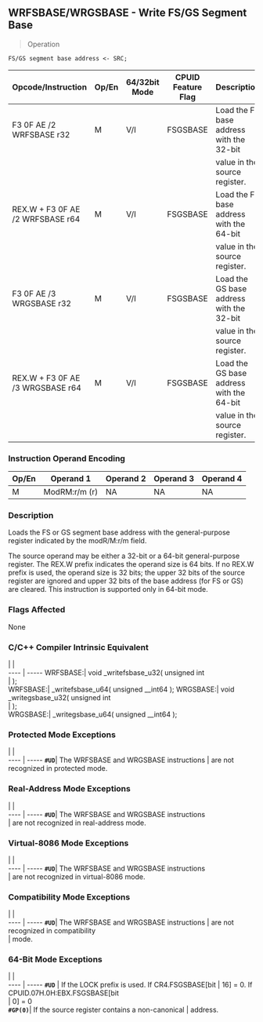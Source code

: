 ## WRFSBASE/WRGSBASE - Write FS/GS Segment Base

> Operation

``` slim
FS/GS segment base address <- SRC;

```

 Opcode/Instruction              | Op/En| 64/32bit Mode| CPUID Feature Flag| Description                             
 ---  | --- | --- | --- | ---
 F3 0F AE /2 WRFSBASE r32        | M    | V/I          | FSGSBASE          | Load the FS base address with the 32-bit
                                 |      |              |                   | value in the source register.           
 REX.W + F3 0F AE /2 WRFSBASE r64| M    | V/I          | FSGSBASE          | Load the FS base address with the 64-bit
                                 |      |              |                   | value in the source register.           
 F3 0F AE /3 WRGSBASE r32        | M    | V/I          | FSGSBASE          | Load the GS base address with the 32-bit
                                 |      |              |                   | value in the source register.           
 REX.W + F3 0F AE /3 WRGSBASE r64| M    | V/I          | FSGSBASE          | Load the GS base address with the 64-bit
                                 |      |              |                   | value in the source register.           

### Instruction Operand Encoding
 Op/En| Operand 1    | Operand 2| Operand 3| Operand 4
 ---  | --- | --- | --- | ---
 M    | ModRM:r/m (r)| NA       | NA       | NA       

### Description
Loads the FS or GS segment base address with the general-purpose register indicated
by the modR/M:r/m field.

The source operand may be either a 32-bit or a 64-bit general-purpose register.
The REX.W prefix indicates the operand size is 64 bits. If no REX.W prefix is
used, the operand size is 32 bits; the upper 32 bits of the source register
are ignored and upper 32 bits of the base address (for FS or GS) are cleared.
This instruction is supported only in 64-bit mode.



### Flags Affected
None


### C/C++ Compiler Intrinsic Equivalent
   | |  
---- | -----
 WRFSBASE:| void _writefsbase_u32( unsigned int  
          | );                                   
 WRFSBASE:| _writefsbase_u64( unsigned __int64 );
 WRGSBASE:| void _writegsbase_u32( unsigned int  
          | );                                   
 WRGSBASE:| _writegsbase_u64( unsigned __int64 );

### Protected Mode Exceptions
   | |  
---- | -----
 **``#UD``**| The WRFSBASE and WRGSBASE instructions
    | are not recognized in protected mode. 

### Real-Address Mode Exceptions
   | |  
---- | -----
 **``#UD``**| The WRFSBASE and WRGSBASE instructions  
    | are not recognized in real-address mode.

### Virtual-8086 Mode Exceptions
   | |  
---- | -----
 **``#UD``**| The WRFSBASE and WRGSBASE instructions  
    | are not recognized in virtual-8086 mode.

### Compatibility Mode Exceptions
   | |  
---- | -----
 **``#UD``**| The WRFSBASE and WRGSBASE instructions
    | are not recognized in compatibility   
    | mode.                                 

### 64-Bit Mode Exceptions
   | |  
---- | -----
 **``#UD``**   | If the LOCK prefix is used. If CR4.FSGSBASE[bit
       | 16] = 0. If CPUID.07H.0H:EBX.FSGSBASE[bit      
       | 0] = 0                                         
 **``#GP(0)``**| If the source register contains a non-canonical
       | address.                                       
